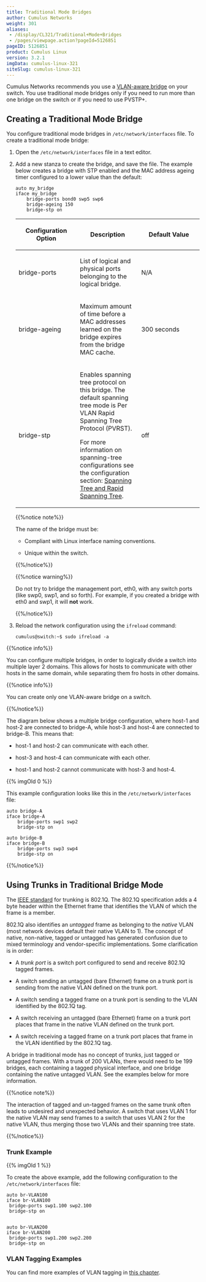 ```yaml
---
title: Traditional Mode Bridges
author: Cumulus Networks
weight: 301
aliases:
 - /display/CL321/Traditional+Mode+Bridges
 - /pages/viewpage.action?pageId=5126851
pageID: 5126851
product: Cumulus Linux
version: 3.2.1
imgData: cumulus-linux-321
siteSlug: cumulus-linux-321
---
```

Cumulus Networks recommends you use a [VLAN-aware
bridge](/version/cumulus-linux-321/Layer-One-and-Two/Ethernet-Bridging---VLANs/VLAN-aware-Bridge-Mode-for-Large-scale-Layer-2-Environments)
on your switch. You use traditional mode bridges only if you need to run
more than one bridge on the switch or if you need to use PVSTP+.

## <span>Creating a Traditional Mode Bridge</span>

You configure traditional mode bridges in `/etc/network/interfaces`
file. To create a traditional mode bridge:

1.  Open the `/etc/network/interfaces` file in a text editor.

2.  Add a new stanza to create the bridge, and save the file. The
    example below creates a bridge with STP enabled and the MAC address
    ageing timer configured to a lower value than the default:
    
        auto my_bridge
        iface my_bridge
            bridge-ports bond0 swp5 swp6
            bridge-ageing 150
            bridge-stp on
    
    <table>
    <colgroup>
    <col style="width: 33%" />
    <col style="width: 33%" />
    <col style="width: 33%" />
    </colgroup>
    <thead>
    <tr class="header">
    <th><p>Configuration Option</p></th>
    <th><p>Description</p></th>
    <th><p>Default Value</p></th>
    </tr>
    </thead>
    <tbody>
    <tr class="odd">
    <td><p>bridge-ports</p></td>
    <td><p>List of logical and physical ports belonging to the logical bridge.</p></td>
    <td><p>N/A</p></td>
    </tr>
    <tr class="even">
    <td><p>bridge-ageing</p></td>
    <td><p>Maximum amount of time before a MAC addresses learned on the bridge expires from the bridge MAC cache.</p></td>
    <td><p>300 seconds</p></td>
    </tr>
    <tr class="odd">
    <td><p>bridge-stp</p></td>
    <td><p>Enables spanning tree protocol on this bridge. The default spanning tree mode is Per VLAN Rapid Spanning Tree Protocol (PVRST).</p>
    <p>For more information on spanning-tree configurations see the configuration section: <a href="/version/cumulus-linux-321/Layer-One-and-Two/Spanning-Tree-and-Rapid-Spanning-Tree">Spanning Tree and Rapid Spanning Tree</a>.</p></td>
    <td><p>off</p></td>
    </tr>
    </tbody>
    </table>
    
    {{%notice note%}}
    
    The name of the bridge must be:
    
      - Compliant with Linux interface naming conventions.
    
      - Unique within the switch.
    
    {{%/notice%}}
    
    {{%notice warning%}}
    
    Do not try to bridge the management port, eth0, with any switch
    ports (like swp0, swp1, and so forth). For example, if you created a
    bridge with eth0 and swp1, it will **not** work.
    
    {{%/notice%}}

3.  Reload the network configuration using the `ifreload` command:
    
        cumulus@switch:~$ sudo ifreload -a

{{%notice info%}}

You can configure multiple bridges, in order to logically divide a
switch into multiple layer 2 domains. This allows for hosts to
communicate with other hosts in the same domain, while separating them
fro hosts in other domains.

<div class="confbox admonition admonition-note">

<span class="admonition-icon confluence-information-macro-icon"></span>

<div class="admonition-body">

{{%notice info%}}

You can create only one VLAN-aware bridge on a switch.

{{%/notice%}}

</div>

</div>

The diagram below shows a multiple bridge configuration, where host-1
and host-2 are connected to bridge-A, while host-3 and host-4 are
connected to bridge-B. This means that:

  - host-1 and host-2 can communicate with each other.

  - host-3 and host-4 can communicate with each other.

  - host-1 and host-2 cannot communicate with host-3 and host-4.

{{% imgOld 0 %}}

This example configuration looks like this in the
`/etc/network/interfaces` file:

    auto bridge-A
    iface bridge-A
        bridge-ports swp1 swp2
        bridge-stp on
     
    auto bridge-B
    iface bridge-B
        bridge-ports swp3 swp4
        bridge-stp on

{{%/notice%}}

## <span id="src-5126851_TraditionalModeBridges-VLAN_tagging" class="confluence-anchor-link"></span><span>Using Trunks in Traditional Bridge Mode</span>

The [IEEE standard](http://www.ieee802.org/1/pages/802.1Q.html) for
trunking is 802.1Q. The 802.1Q specification adds a 4 byte header within
the Ethernet frame that identifies the VLAN of which the frame is a
member.

802.1Q also identifies an *untagged* frame as belonging to the *native*
VLAN (most network devices default their native VLAN to 1). The concept
of native, non-native, tagged or untagged has generated confusion due to
mixed terminology and vendor-specific implementations. Some
clarification is in order:

  - A *trunk port* is a switch port configured to send and receive
    802.1Q tagged frames.

  - A switch sending an untagged (bare Ethernet) frame on a trunk port
    is sending from the native VLAN defined on the trunk port.

  - A switch sending a tagged frame on a trunk port is sending to the
    VLAN identified by the 802.1Q tag.

  - A switch receiving an untagged (bare Ethernet) frame on a trunk port
    places that frame in the native VLAN defined on the trunk port.

  - A switch receiving a tagged frame on a trunk port places that frame
    in the VLAN identified by the 802.1Q tag.

A bridge in traditional mode has no concept of trunks, just tagged or
untagged frames. With a trunk of 200 VLANs, there would need to be 199
bridges, each containing a tagged physical interface, and one bridge
containing the native untagged VLAN. See the examples below for more
information.

{{%notice note%}}

The interaction of tagged and un-tagged frames on the same trunk often
leads to undesired and unexpected behavior. A switch that uses VLAN 1
for the native VLAN may send frames to a switch that uses VLAN 2 for the
native VLAN, thus merging those two VLANs and their spanning tree state.

{{%/notice%}}

### <span>Trunk Example</span>

{{% imgOld 1 %}}

To create the above example, add the following configuration to the
`/etc/network/interfaces` file:

    auto br-VLAN100
    iface br-VLAN100
     bridge-ports swp1.100 swp2.100
     bridge-stp on
     
     
    auto br-VLAN200
    iface br-VLAN200
     bridge-ports swp1.200 swp2.200
     bridge-stp on

### <span>VLAN Tagging Examples</span>

You can find more examples of VLAN tagging in [this
chapter](/version/cumulus-linux-321/Layer-One-and-Two/Ethernet-Bridging---VLANs/VLAN-Tagging).

<article id="html-search-results" class="ht-content" style="display: none;">

</article>

<footer id="ht-footer">

</footer>
